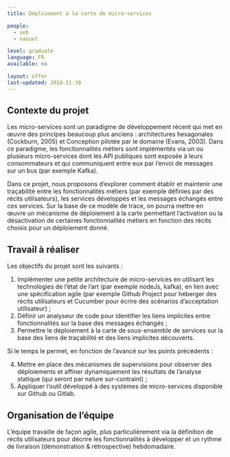 ```yaml
---
title: Déploiement à la carte de micro-services

people:
  - seb
  - naouel

level: graduate  
language: FR
available: no

layout: offer
last-updated: 2018-11-30
---
```


## Contexte du projet

Les micro-services sont un paradigme de développement récent qui met en œuvre des principes beaucoup plus anciens : architectures hexagonales (Cockburn, 2005) et Conception pilotée par le domaine (Evans, 2003). Dans ce paradigme, les fonctionnalités métiers sont implémentés via un ou plusieurs micro-services dont les API publiques sont exposée à leurs consommateurs et qui communiquent entre eux par l’envoi de messages sur un bus (par exemple Kafka).

Dans ce projet, nous proposons d’explorer comment établir et maintenir une traçabilité entre les fonctionnalités métiers (par exemple définies par des récits utilisateurs), les services développés et les messages échangés entre ces services. Sur la base de ce modèle de trace, on pourra mettre en œuvre un mécanisme de déploiement à la carte permettant l’activation ou la désactivation de certaines fonctionnalités métiers en fonction des récits choisis pour un déploiement donné.


## Travail à réaliser

Les objectifs du projet sont les suivants :

1.	Implémenter une petite architecture de micro-services en utilisant les technologies de l’état de l’art (par exemple nodeJs, kafka), en lien avec une spécification agile (par exemple Github Project pour héberger des récits utilisateurs et Cucumber pour écrire des scénarios d’acceptation utilisateur) ;
2.	Définir un analyseur de code pour identifier les liens implicites entre fonctionnalités sur la base des messages échangés ;
3.	Permettre le déploiement à la carte de sous-ensemble de services sur la base des liens de traçabilité et des liens implicites découverts.

Si le temps le permet, en fonction de l’avancé sur les points précédents :

4.	Mettre en place des mécanismes de supervisions pour observer des déploiements et affiner dynamiquement les résultats de l’analyse statique (qui seront par nature sur-contraint) ;
5.	Appliquer l’outil développé à des systèmes de micro-services disponible sur Github ou Gitlab.

## Organisation de l’équipe

L’équipe travaille de façon agile, plus particulièrement via la
définition de récits utilisateurs pour décrire les fonctionnalités à développer
et un rythme de livraison (démonstration & rétrospective) hebdomadaire.
